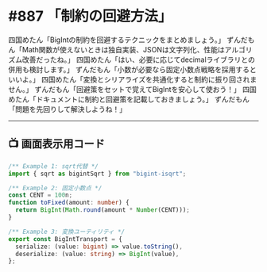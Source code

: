 # #887 「制約の回避方法」

四国めたん「BigIntの制約を回避するテクニックをまとめましょう。」
ずんだもん「Math関数が使えないときは独自実装、JSONは文字列化、性能はアルゴリズム改善だったね。」
四国めたん「はい、必要に応じてdecimalライブラリとの併用も検討します。」
ずんだもん「小数が必要なら固定小数点戦略を採用するといいよ。」
四国めたん「変換とシリアライズを共通化すると制約に振り回されません。」
ずんだもん「回避策をセットで覚えてBigIntを安心して使おう！」
四国めたん「ドキュメントに制約と回避策を記載しておきましょう。」
ずんだもん「問題を先回りして解決しようね！」

---

## 📺 画面表示用コード

```typescript
/** Example 1: sqrt代替 */
import { sqrt as bigintSqrt } from "bigint-isqrt";

/** Example 2: 固定小数点 */
const CENT = 100n;
function toFixed(amount: number) {
  return BigInt(Math.round(amount * Number(CENT)));
}

/** Example 3: 変換ユーティリティ */
export const BigIntTransport = {
  serialize: (value: bigint) => value.toString(),
  deserialize: (value: string) => BigInt(value),
};
```
